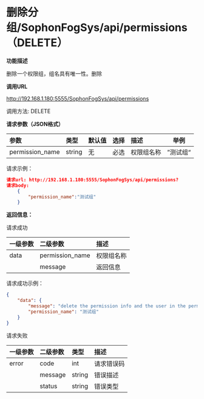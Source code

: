 # 删除分组/SophonFogSys/api/permissions（DELETE）

**功能描述**

删除一个权限组，组名具有唯一性。删除

**调用URL**

http://192.168.1.180:5555/SophonFogSys/api/permissions

调用方法: DELETE

**请求参数（JSON格式）**

| 参数                  | 类型    |   默认值   | 选择 | 描述                                                         |   举例   |
| :-------------------- | :------ | ----------------------------------- | :--- | :----------------------------------------------------------- | --------------------------------- |
| permission_name       | string  | 无                                  | 必选 | 权限组名称                                                   | ”测试组“                          |

请求示例：

```json
请求url: http://192.168.1.180:5555/SophonFogSys/api/permissions?
请求body:
	{
        "permission_name":"测试组"
	}
```



**返回信息：**

请求成功

| 一级参数 | 二级参数        | 描述       |
| :------- | :-------------- | :--------- |
| data     | permission_name | 权限组名称 |
|          | message         | 返回信息   |

请求成功示例：

```json
{
    "data": {
        "message": "delete the permission info and the user in the permission",
        "permission_name": "测试组"
    }
}
```

请求失败

| 一级参数 | 二级参数 | 类型   | 描述       |
| :------- | :------- | :----- | :--------- |
| error    | code     | int    | 请求错误码 |
|          | message  | string | 错误描述   |
|          | status   | string | 错误类型   |
